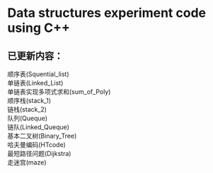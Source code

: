 # Data structures experiment code using C++
## 已更新内容：
顺序表(Squential_list)  
单链表(Linked_List)  
单链表实现多项式求和(sum_of_Poly)  
顺序栈(stack_1)  
链栈(stack_2)  
队列(Queque)    
链队(Linked_Queque)  
基本二叉树(Binary_Tree)  
哈夫曼编码(HTcode)  
最短路径问题(Dijkstra)  
走迷宫(maze)
